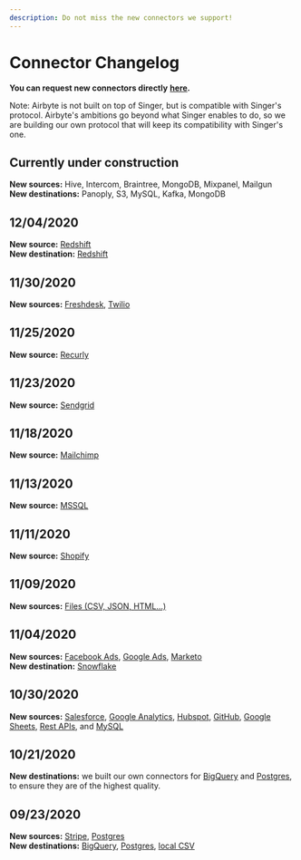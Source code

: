 ```yaml
---
description: Do not miss the new connectors we support!
---
```


# Connector Changelog

**You can request new connectors directly** [**here**](https://github.com/airbytehq/airbyte/issues/new?assignees=&labels=area%2Fintegration%2C+new-integration&template=new-integration-request.md&title=)**.**

Note: Airbyte is not built on top of Singer, but is compatible with Singer's protocol. Airbyte's ambitions go beyond what Singer enables to do, so we are building our own protocol that will keep its compatibility with Singer's one.

## Currently under construction

**New sources:** Hive, Intercom, Braintree, MongoDB, Mixpanel, Mailgun  
**New destinations:** Panoply, S3, MySQL, Kafka, MongoDB

## 12/04/2020

**New source:** [Redshift](sources/redshift.md)  
**New destination:** [Redshift](destinations/redshift.md)

## 11/30/2020

**New sources:** [Freshdesk](sources/freshdesk.md), [Twilio](sources/twilio.md)

## 11/25/2020

**New source:** [Recurly](sources/recurly.md)

## 11/23/2020

**New source:** [Sendgrid](sources/sendgrid.md)

## 11/18/2020

**New source:** [Mailchimp](sources/mailchimp.md)

## 11/13/2020

**New source:** [MSSQL](sources/mssql.md)

## 11/11/2020

**New source:** [Shopify](sources/shopify.md)

## 11/09/2020

**New sources:** [Files \(CSV, JSON, HTML...\)](sources/file.md)

## 11/04/2020

**New sources:** [Facebook Ads](sources/facebook-marketing-api.md), [Google Ads](sources/google-adwords.md), [Marketo](sources/marketo.md)  
**New destination:** [Snowflake](destinations/snowflake.md)

## 10/30/2020

**New sources:** [Salesforce](sources/salesforce.md), [Google Analytics](sources/googleanalytics.md), [Hubspot](sources/hubspot.md), [GitHub](sources/github.md), [Google Sheets](sources/google-sheets.md), [Rest APIs](), and [MySQL](sources/mysql.md)

## 10/21/2020

**New destinations:** we built our own connectors for [BigQuery](destinations/bigquery.md) and [Postgres](destinations/postgres.md), to ensure they are of the highest quality.

## 09/23/2020

**New sources:** [Stripe](sources/stripe.md), [Postgres](sources/postgres.md)  
**New destinations:** [BigQuery](destinations/bigquery.md), [Postgres](destinations/postgres.md), [local CSV](destinations/local-csv.md)


